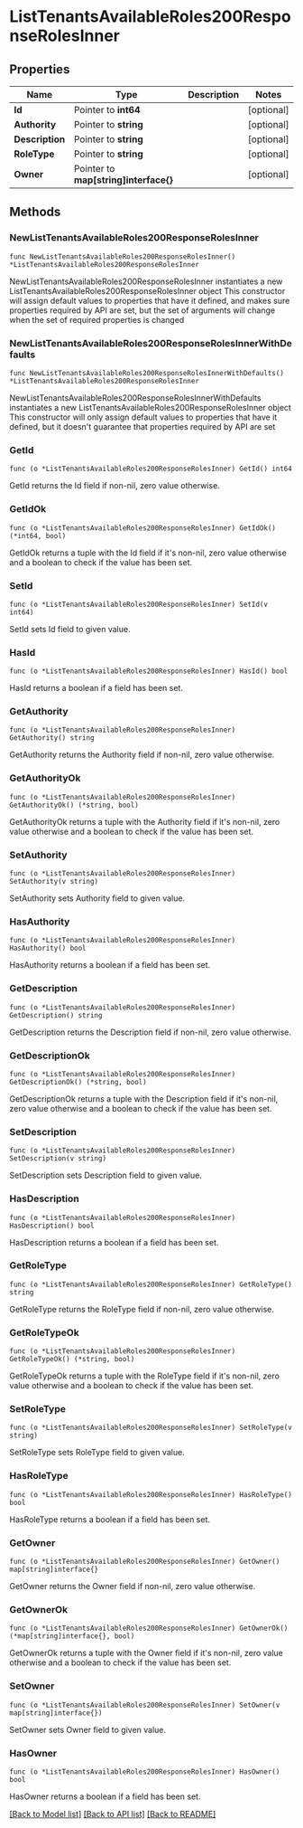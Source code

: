 # ListTenantsAvailableRoles200ResponseRolesInner

## Properties

Name | Type | Description | Notes
------------ | ------------- | ------------- | -------------
**Id** | Pointer to **int64** |  | [optional] 
**Authority** | Pointer to **string** |  | [optional] 
**Description** | Pointer to **string** |  | [optional] 
**RoleType** | Pointer to **string** |  | [optional] 
**Owner** | Pointer to **map[string]interface{}** |  | [optional] 

## Methods

### NewListTenantsAvailableRoles200ResponseRolesInner

`func NewListTenantsAvailableRoles200ResponseRolesInner() *ListTenantsAvailableRoles200ResponseRolesInner`

NewListTenantsAvailableRoles200ResponseRolesInner instantiates a new ListTenantsAvailableRoles200ResponseRolesInner object
This constructor will assign default values to properties that have it defined,
and makes sure properties required by API are set, but the set of arguments
will change when the set of required properties is changed

### NewListTenantsAvailableRoles200ResponseRolesInnerWithDefaults

`func NewListTenantsAvailableRoles200ResponseRolesInnerWithDefaults() *ListTenantsAvailableRoles200ResponseRolesInner`

NewListTenantsAvailableRoles200ResponseRolesInnerWithDefaults instantiates a new ListTenantsAvailableRoles200ResponseRolesInner object
This constructor will only assign default values to properties that have it defined,
but it doesn't guarantee that properties required by API are set

### GetId

`func (o *ListTenantsAvailableRoles200ResponseRolesInner) GetId() int64`

GetId returns the Id field if non-nil, zero value otherwise.

### GetIdOk

`func (o *ListTenantsAvailableRoles200ResponseRolesInner) GetIdOk() (*int64, bool)`

GetIdOk returns a tuple with the Id field if it's non-nil, zero value otherwise
and a boolean to check if the value has been set.

### SetId

`func (o *ListTenantsAvailableRoles200ResponseRolesInner) SetId(v int64)`

SetId sets Id field to given value.

### HasId

`func (o *ListTenantsAvailableRoles200ResponseRolesInner) HasId() bool`

HasId returns a boolean if a field has been set.

### GetAuthority

`func (o *ListTenantsAvailableRoles200ResponseRolesInner) GetAuthority() string`

GetAuthority returns the Authority field if non-nil, zero value otherwise.

### GetAuthorityOk

`func (o *ListTenantsAvailableRoles200ResponseRolesInner) GetAuthorityOk() (*string, bool)`

GetAuthorityOk returns a tuple with the Authority field if it's non-nil, zero value otherwise
and a boolean to check if the value has been set.

### SetAuthority

`func (o *ListTenantsAvailableRoles200ResponseRolesInner) SetAuthority(v string)`

SetAuthority sets Authority field to given value.

### HasAuthority

`func (o *ListTenantsAvailableRoles200ResponseRolesInner) HasAuthority() bool`

HasAuthority returns a boolean if a field has been set.

### GetDescription

`func (o *ListTenantsAvailableRoles200ResponseRolesInner) GetDescription() string`

GetDescription returns the Description field if non-nil, zero value otherwise.

### GetDescriptionOk

`func (o *ListTenantsAvailableRoles200ResponseRolesInner) GetDescriptionOk() (*string, bool)`

GetDescriptionOk returns a tuple with the Description field if it's non-nil, zero value otherwise
and a boolean to check if the value has been set.

### SetDescription

`func (o *ListTenantsAvailableRoles200ResponseRolesInner) SetDescription(v string)`

SetDescription sets Description field to given value.

### HasDescription

`func (o *ListTenantsAvailableRoles200ResponseRolesInner) HasDescription() bool`

HasDescription returns a boolean if a field has been set.

### GetRoleType

`func (o *ListTenantsAvailableRoles200ResponseRolesInner) GetRoleType() string`

GetRoleType returns the RoleType field if non-nil, zero value otherwise.

### GetRoleTypeOk

`func (o *ListTenantsAvailableRoles200ResponseRolesInner) GetRoleTypeOk() (*string, bool)`

GetRoleTypeOk returns a tuple with the RoleType field if it's non-nil, zero value otherwise
and a boolean to check if the value has been set.

### SetRoleType

`func (o *ListTenantsAvailableRoles200ResponseRolesInner) SetRoleType(v string)`

SetRoleType sets RoleType field to given value.

### HasRoleType

`func (o *ListTenantsAvailableRoles200ResponseRolesInner) HasRoleType() bool`

HasRoleType returns a boolean if a field has been set.

### GetOwner

`func (o *ListTenantsAvailableRoles200ResponseRolesInner) GetOwner() map[string]interface{}`

GetOwner returns the Owner field if non-nil, zero value otherwise.

### GetOwnerOk

`func (o *ListTenantsAvailableRoles200ResponseRolesInner) GetOwnerOk() (*map[string]interface{}, bool)`

GetOwnerOk returns a tuple with the Owner field if it's non-nil, zero value otherwise
and a boolean to check if the value has been set.

### SetOwner

`func (o *ListTenantsAvailableRoles200ResponseRolesInner) SetOwner(v map[string]interface{})`

SetOwner sets Owner field to given value.

### HasOwner

`func (o *ListTenantsAvailableRoles200ResponseRolesInner) HasOwner() bool`

HasOwner returns a boolean if a field has been set.


[[Back to Model list]](../README.md#documentation-for-models) [[Back to API list]](../README.md#documentation-for-api-endpoints) [[Back to README]](../README.md)


